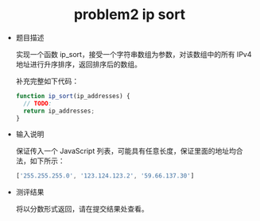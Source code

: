 # <center>problem2 ip sort</center>

* 题目描述

  实现一个函数 ip_sort，接受一个字符串数组为参数，对该数组中的所有 IPv4 地址进行升序排序，返回排序后的数组。

  补充完整如下代码：

  ```javascript
  function ip_sort(ip_addresses) {
  	// TODO:
  	return ip_addresses;
  }
  ```

* 输入说明

  保证传入一个 JavaScript 列表，可能具有任意长度，保证里面的地址均合法，如下所示：

  ```javascript
  ['255.255.255.0', '123.124.123.2', '59.66.137.30']
  ```

* 测评结果

  将以分数形式返回，请在提交结果处查看。